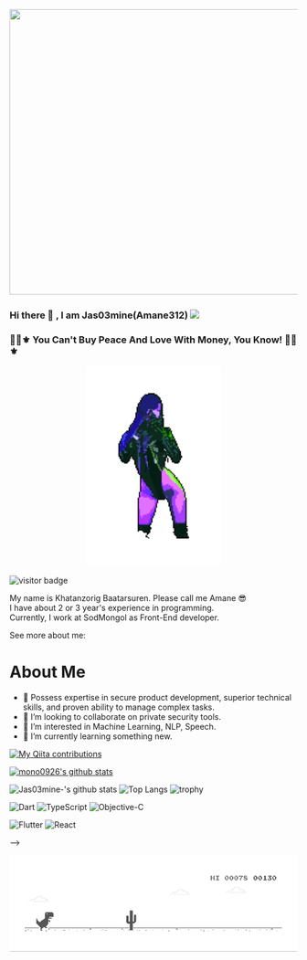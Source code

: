 <p align="center">
   <img src="https://64.media.tumblr.com/efedfab409c579eee3dc0529b610d02a/c3a594e03573c02e-10/s540x810/03b0eddb4a5d6db56c807be81b434a2d24342d68.gifv" height="500", width="800" />
</p>

### Hi there 👋 , I am Jas03mine(Amane312)   <img src="https://emoji.slack-edge.com/T0172CCPGUW/party-blob/d7253707fa13e9ee.gif" width="30"/>

### 💞👠⚜️ You Can't Buy Peace And Love With Money, You Know! 💞👠⚜️ 

<p align="center">
   <img src="./photos/canvas.png" height="350" />
</p>

![visitor badge](https://visitor-badge.glitch.me/badge?page_id=amane312.visitor-badge)

My name is Khatanzorig Baatarsuren. Please call me Amane 😎  
I have about 2 or 3 year's experience in programming.  
Currently, I work at SodMongol as Front-End developer.  

See more about me: 

# About Me 
- 🔭 Possess expertise in secure product development, superior technical
  skills, and proven ability to manage complex tasks.
- 👯 I’m looking to collaborate on private security tools.
- 👀 I’m interested in Machine Learning, NLP, Speech.
- 🌱 I’m currently learning something new.

[![My Qiita contributions](https://qiita-badge.apiapi.app/s/amane312/contributions.svg)](http://qiita.com/amane312)

[![mono0926's github stats](https://github-readme-stats.vercel.app/api?username=amane312)](https://github.com/amane312/github-readme-stats)

![Jas03mine-'s github stats](https://github-readme-stats.vercel.app/api?username=amane312&count_private=true&show_icons=true&theme=github_dark) 
![Top Langs](https://github-readme-stats.vercel.app/api/top-langs/?username=amane312&layout=compact&langs_count=8&theme=github_dark)
![trophy](https://github-profile-trophy.vercel.app/?username=amane312&theme=darkhub)



![Dart](https://img.shields.io/badge/Dart-00b4ab.svg?style=for-the-badge&logo=dart&logoColor=white) 
![TypeScript](https://img.shields.io/badge/TypeScript-blue.svg?style=for-the-badge&logo=typescript&logoColor=white) 
![Objective-C](https://img.shields.io/badge/Objective--c-blue.svg?style=for-the-badge&logo=objc)

![Flutter](https://img.shields.io/badge/Flutter-0175c2.svg?style=for-the-badge&logo=flutter)
![React](https://img.shields.io/badge/React-00d8ff.svg?style=for-the-badge&logo=react&logoColor=white)

</p> -->


![Dino](https://raw.githubusercontent.com/sanket9006/sanket9006/master/dino.gif)
